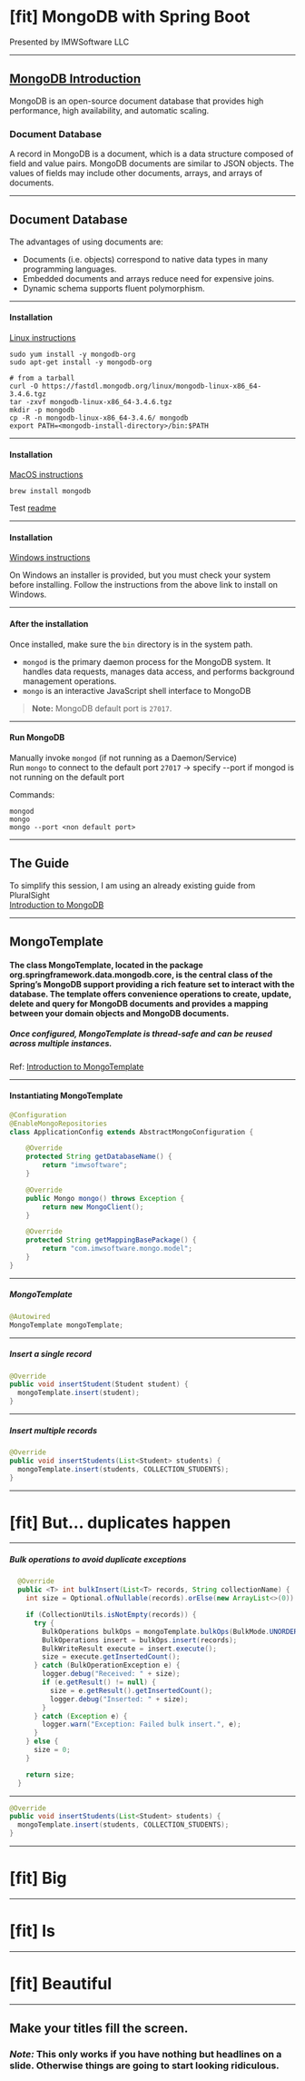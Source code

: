 # [fit] MongoDB with Spring Boot
Presented by IMWSoftware LLC

---

## [MongoDB Introduction](https://docs.mongodb.com/manual/introduction/)
MongoDB is an open-source document database that provides high performance, high availability, and automatic scaling.

### Document Database
A record in MongoDB is a document, which is a data structure composed of field and value pairs. MongoDB documents are similar to JSON objects. The values of fields may include other documents, arrays, and arrays of documents.  

---
## Document Database

The advantages of using documents are:  

* Documents (i.e. objects) correspond to native data types in many programming languages.
* Embedded documents and arrays reduce need for expensive joins.
* Dynamic schema supports fluent polymorphism.


---
#### Installation

[Linux instructions](https://docs.mongodb.com/manual/administration/install-on-linux/)

```
sudo yum install -y mongodb-org
sudo apt-get install -y mongodb-org

# from a tarball
curl -O https://fastdl.mongodb.org/linux/mongodb-linux-x86_64-3.4.6.tgz
tar -zxvf mongodb-linux-x86_64-3.4.6.tgz
mkdir -p mongodb
cp -R -n mongodb-linux-x86_64-3.4.6/ mongodb
export PATH=<mongodb-install-directory>/bin:$PATH
```

---

#### Installation

[MacOS instructions](https://docs.mongodb.com/manual/tutorial/install-mongodb-on-os-x/)
```
brew install mongodb
```
Test [readme](README.md)

---
#### Installation

[Windows instructions](https://docs.mongodb.com/manual/tutorial/install-mongodb-on-windows/)

On Windows an installer is provided, but you must check your system before installing. Follow the instructions from the above link to install on Windows.

---

#### After the installation
Once installed, make sure the `bin` directory is in the system path.  

* `mongod` is the primary daemon process for the MongoDB system. It handles data requests, manages data access, and performs
background management operations.
* `mongo` is an interactive JavaScript shell interface to MongoDB

> **Note:** MongoDB default port is `27017`.

---

#### Run MongoDB

Manually invoke `mongod` (if not running as a Daemon/Service)  
Run `mongo` to connect to the default port `27017` -> specify --port if mongod is not running on the default port

Commands:
```
mongod
mongo
mongo --port <non default port>
```

---

## The Guide
To simplify this session, I am using an already existing guide from PluralSight  
[Introduction to MongoDB](https://github.com/pluralsight/guides/blob/master/published/sql/introduction-to-mongodb/article.md)

---

## MongoTemplate
#### The class MongoTemplate, located in the package org.springframework.data.mongodb.core, is the central class of the Spring’s MongoDB support providing a rich feature set to interact with the database. The template offers convenience operations to create, update, delete and query for MongoDB documents and provides a mapping between your domain objects and MongoDB documents.  
##### Once configured, MongoTemplate is thread-safe and can be reused across multiple instances.  
Ref: [Introduction to MongoTemplate](https://docs.spring.io/spring-data/data-mongo/docs/current/reference/html/#mongo-template)

---

#### Instantiating MongoTemplate
```java
@Configuration
@EnableMongoRepositories
class ApplicationConfig extends AbstractMongoConfiguration {

	@Override
	protected String getDatabaseName() {
		return "imwsoftware";
	}

	@Override
	public Mongo mongo() throws Exception {
		return new MongoClient();
	}

	@Override
	protected String getMappingBasePackage() {
		return "com.imwsoftware.mongo.model";
	}
}
```

---
##### MongoTemplate

```java
@Autowired
MongoTemplate mongoTemplate;
```

---

##### Insert a single record
```java
@Override
public void insertStudent(Student student) {
  mongoTemplate.insert(student);
}
```

---
##### Insert multiple records
```java
@Override
public void insertStudents(List<Student> students) {
  mongoTemplate.insert(students, COLLECTION_STUDENTS);
}
```

---
# [fit] But... duplicates happen

---

##### Bulk operations to avoid duplicate exceptions
```java
  @Override
  public <T> int bulkInsert(List<T> records, String collectionName) {
    int size = Optional.ofNullable(records).orElse(new ArrayList<>(0)).size();

    if (CollectionUtils.isNotEmpty(records)) {
      try {
        BulkOperations bulkOps = mongoTemplate.bulkOps(BulkMode.UNORDERED, StringUtils.isNotBlank(collectionName) ? collectionName : COLLECTION_STUDENTS);
        BulkOperations insert = bulkOps.insert(records);
        BulkWriteResult execute = insert.execute();
        size = execute.getInsertedCount();
      } catch (BulkOperationException e) {
        logger.debug("Received: " + size);
        if (e.getResult() != null) {
          size = e.getResult().getInsertedCount();
          logger.debug("Inserted: " + size);
        }
      } catch (Exception e) {
        logger.warn("Exception: Failed bulk insert.", e);
      }
    } else {
      size = 0;
    }

    return size;
  }
```

---

```java
@Override
public void insertStudents(List<Student> students) {
  mongoTemplate.insert(students, COLLECTION_STUDENTS);
}
```

---

# [fit] Big

---

# [fit] Is

---

# [fit] Beautiful

---

## Make your titles fill the screen.

### _Note:_ This only works if you have nothing but headlines on a slide. Otherwise things are going to start looking ridiculous.
